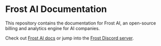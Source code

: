 # Frost AI Documentation

This repository contains the documentation for Frost AI, an open-source billing and analytics engine for AI companies.

Check out [Frost AI docs](https://docs.frostai.dev) or jump into the [Frost Discord server](https://discord.gg/YhRK2JSuQa).
